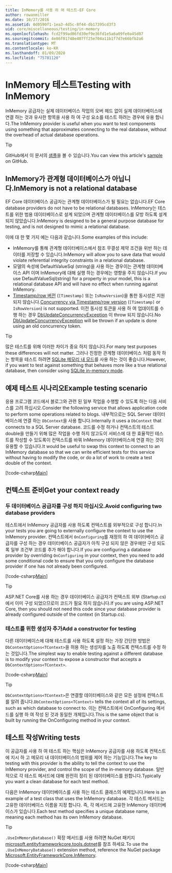 ```yaml
---
title: InMemory를 사용 하 여 테스트-EF Core
author: rowanmiller
ms.date: 10/27/2016
ms.assetid: 0d0590f1-1ea3-4d5c-8f44-db17395cd3f3
uid: core/miscellaneous/testing/in-memory
ms.openlocfilehash: fcd2f99ad06fd30ef9e36fd1e5a6a09fe0a45d07
ms.sourcegitcommit: 4e86f01740e407ff25e704a11b1f7d7e66bfb2a6
ms.translationtype: MT
ms.contentlocale: ko-KR
ms.lasthandoff: 01/09/2020
ms.locfileid: "75781120"
---
```

# <a name="testing-with-inmemory"></a><span data-ttu-id="15d14-102">InMemory 테스트</span><span class="sxs-lookup"><span data-stu-id="15d14-102">Testing with InMemory</span></span>

<span data-ttu-id="15d14-103">InMemory 공급자는 실제 데이터베이스 작업의 오버 헤드 없이 실제 데이터베이스에 연결 하는 것과 유사한 항목을 사용 하 여 구성 요소를 테스트 하려는 경우에 유용 합니다.</span><span class="sxs-lookup"><span data-stu-id="15d14-103">The InMemory provider is useful when you want to test components using something that approximates connecting to the real database, without the overhead of actual database operations.</span></span>

> [!TIP]  
> <span data-ttu-id="15d14-104">GitHub에서 이 문서의 [샘플](https://github.com/aspnet/EntityFramework.Docs/tree/master/samples/core/Miscellaneous/Testing)을 볼 수 있습니다.</span><span class="sxs-lookup"><span data-stu-id="15d14-104">You can view this article's [sample](https://github.com/aspnet/EntityFramework.Docs/tree/master/samples/core/Miscellaneous/Testing) on GitHub.</span></span>

## <a name="inmemory-is-not-a-relational-database"></a><span data-ttu-id="15d14-105">InMemory가 관계형 데이터베이스가 아닙니다.</span><span class="sxs-lookup"><span data-stu-id="15d14-105">InMemory is not a relational database</span></span>

<span data-ttu-id="15d14-106">EF Core 데이터베이스 공급자는 관계형 데이터베이스가 될 필요는 없습니다.</span><span class="sxs-lookup"><span data-stu-id="15d14-106">EF Core database providers do not have to be relational databases.</span></span> <span data-ttu-id="15d14-107">InMemory는 테스트를 위한 범용 데이터베이스로 설계 되었으며 관계형 데이터베이스를 모방 하도록 설계 되지 않았습니다.</span><span class="sxs-lookup"><span data-stu-id="15d14-107">InMemory is designed to be a general purpose database for testing, and is not designed to mimic a relational database.</span></span>

<span data-ttu-id="15d14-108">이에 대 한 몇 가지 예는 다음과 같습니다.</span><span class="sxs-lookup"><span data-stu-id="15d14-108">Some examples of this include:</span></span>

* <span data-ttu-id="15d14-109">InMemory를 통해 관계형 데이터베이스에서 참조 무결성 제약 조건을 위반 하는 데이터를 저장할 수 있습니다.</span><span class="sxs-lookup"><span data-stu-id="15d14-109">InMemory will allow you to save data that would violate referential integrity constraints in a relational database.</span></span>
* <span data-ttu-id="15d14-110">모델의 속성에 DefaultValueSql (string)을 사용 하는 경우이는 관계형 데이터베이스 API 이며 InMemory에 대해 실행 하는 경우에는 영향을 주지 않습니다.</span><span class="sxs-lookup"><span data-stu-id="15d14-110">If you use DefaultValueSql(string) for a property in your model, this is a relational database API and will have no effect when running against InMemory.</span></span>
* <span data-ttu-id="15d14-111">[Timestamp/row 버전](xref:core/modeling/concurrency#timestamprowversion) (`[Timestamp]` 또는 `IsRowVersion`)을 통한 동시성은 지원 되지 않습니다.</span><span class="sxs-lookup"><span data-stu-id="15d14-111">[Concurrency via Timestamp/row version](xref:core/modeling/concurrency#timestamprowversion) (`[Timestamp]` or `IsRowVersion`) is not supported.</span></span> <span data-ttu-id="15d14-112">이전 동시성 토큰을 사용 하 여 업데이트를 수행 하는 경우 [DbUpdateConcurrencyException](https://docs.microsoft.com/dotnet/api/microsoft.entityframeworkcore.dbupdateconcurrencyexception) 이 throw 되지 않습니다.</span><span class="sxs-lookup"><span data-stu-id="15d14-112">No [DbUpdateConcurrencyException](https://docs.microsoft.com/dotnet/api/microsoft.entityframeworkcore.dbupdateconcurrencyexception) will be thrown if an update is done using an old concurrency token.</span></span>

> [!TIP]  
> <span data-ttu-id="15d14-113">많은 테스트를 위해 이러한 차이가 중요 하지 않습니다.</span><span class="sxs-lookup"><span data-stu-id="15d14-113">For many test purposes these differences will not matter.</span></span> <span data-ttu-id="15d14-114">그러나 진정한 관계형 데이터베이스 처럼 동작 하는 항목을 테스트 하려면 [SQLite 메모리 내 모드](sqlite.md)를 사용 하는 것이 좋습니다.</span><span class="sxs-lookup"><span data-stu-id="15d14-114">However, if you want to test against something that behaves more like a true relational database, then consider using [SQLite in-memory mode](sqlite.md).</span></span>

## <a name="example-testing-scenario"></a><span data-ttu-id="15d14-115">예제 테스트 시나리오</span><span class="sxs-lookup"><span data-stu-id="15d14-115">Example testing scenario</span></span>

<span data-ttu-id="15d14-116">응용 프로그램 코드에서 블로그와 관련 된 일부 작업을 수행할 수 있도록 하는 다음 서비스를 고려 하십시오.</span><span class="sxs-lookup"><span data-stu-id="15d14-116">Consider the following service that allows application code to perform some operations related to blogs.</span></span> <span data-ttu-id="15d14-117">내부적으로는 SQL Server 데이터베이스에 연결 하는 `DbContext`을 사용 합니다.</span><span class="sxs-lookup"><span data-stu-id="15d14-117">Internally it uses a `DbContext` that connects to a SQL Server database.</span></span> <span data-ttu-id="15d14-118">코드를 수정 하거나 컨텍스트의 테스트 double을 만들기 위해 많은 작업을 수행 하지 않고도이 서비스에 대 한 효율적인 테스트를 작성할 수 있도록이 컨텍스트를 바꿔 InMemory 데이터베이스에 연결 하는 것이 유용할 수 있습니다.</span><span class="sxs-lookup"><span data-stu-id="15d14-118">It would be useful to swap this context to connect to an InMemory database so that we can write efficient tests for this service without having to modify the code, or do a lot of work to create a test double of the context.</span></span>

[!code-csharp[Main](../../../../samples/core/Miscellaneous/Testing/BusinessLogic/BlogService.cs)]

## <a name="get-your-context-ready"></a><span data-ttu-id="15d14-119">컨텍스트 준비</span><span class="sxs-lookup"><span data-stu-id="15d14-119">Get your context ready</span></span>

### <a name="avoid-configuring-two-database-providers"></a><span data-ttu-id="15d14-120">두 데이터베이스 공급자를 구성 하지 마십시오.</span><span class="sxs-lookup"><span data-stu-id="15d14-120">Avoid configuring two database providers</span></span>

<span data-ttu-id="15d14-121">테스트에서 InMemory 공급자를 사용 하도록 컨텍스트를 외부적으로 구성 합니다.</span><span class="sxs-lookup"><span data-stu-id="15d14-121">In your tests you are going to externally configure the context to use the InMemory provider.</span></span> <span data-ttu-id="15d14-122">컨텍스트에서 `OnConfiguring`를 재정의 하 여 데이터베이스 공급자를 구성 하는 경우 데이터베이스 공급자가 아직 구성 되지 않은 경우에만 구성 되도록 일부 조건부 코드를 추가 해야 합니다.</span><span class="sxs-lookup"><span data-stu-id="15d14-122">If you are configuring a database provider by overriding `OnConfiguring` in your context, then you need to add some conditional code to ensure that you only configure the database provider if one has not already been configured.</span></span>

[!code-csharp[Main](../../../../samples/core/Miscellaneous/Testing/BusinessLogic/BloggingContext.cs#OnConfiguring)]

> [!TIP]  
> <span data-ttu-id="15d14-123">ASP.NET Core를 사용 하는 경우 데이터베이스 공급자가 컨텍스트 외부 (Startup.cs)에서 이미 구성 되었으므로이 코드가 필요 하지 않습니다.</span><span class="sxs-lookup"><span data-stu-id="15d14-123">If you are using ASP.NET Core, then you should not need this code since your database provider is already configured outside of the context (in Startup.cs).</span></span>

### <a name="add-a-constructor-for-testing"></a><span data-ttu-id="15d14-124">테스트를 위한 생성자 추가</span><span class="sxs-lookup"><span data-stu-id="15d14-124">Add a constructor for testing</span></span>

<span data-ttu-id="15d14-125">다른 데이터베이스에 대해 테스트를 사용 하도록 설정 하는 가장 간단한 방법은 `DbContextOptions<TContext>`을 허용 하는 생성자를 노출 하도록 컨텍스트를 수정 하는 것입니다.</span><span class="sxs-lookup"><span data-stu-id="15d14-125">The simplest way to enable testing against a different database is to modify your context to expose a constructor that accepts a `DbContextOptions<TContext>`.</span></span>

[!code-csharp[Main](../../../../samples/core/Miscellaneous/Testing/BusinessLogic/BloggingContext.cs#Constructors)]

> [!TIP]  
> <span data-ttu-id="15d14-126">`DbContextOptions<TContext>`은 연결할 데이터베이스와 같은 모든 설정에 컨텍스트를 알려 줍니다.</span><span class="sxs-lookup"><span data-stu-id="15d14-126">`DbContextOptions<TContext>` tells the context all of its settings, such as which database to connect to.</span></span> <span data-ttu-id="15d14-127">이는 컨텍스트에서 OnConfiguring 메서드를 실행 하 여 작성 된 것과 동일한 개체입니다.</span><span class="sxs-lookup"><span data-stu-id="15d14-127">This is the same object that is built by running the OnConfiguring method in your context.</span></span>

## <a name="writing-tests"></a><span data-ttu-id="15d14-128">테스트 작성</span><span class="sxs-lookup"><span data-stu-id="15d14-128">Writing tests</span></span>

<span data-ttu-id="15d14-129">이 공급자를 사용 하 여 테스트 하는 핵심은 InMemory 공급자를 사용 하도록 컨텍스트에 지시 하 고 메모리 내 데이터베이스의 범위를 제어 하는 기능입니다.</span><span class="sxs-lookup"><span data-stu-id="15d14-129">The key to testing with this provider is the ability to tell the context to use the InMemory provider, and control the scope of the in-memory database.</span></span> <span data-ttu-id="15d14-130">일반적으로 각 테스트 메서드에 대해 완전히 정리 된 데이터베이스를 원합니다.</span><span class="sxs-lookup"><span data-stu-id="15d14-130">Typically you want a clean database for each test method.</span></span>

<span data-ttu-id="15d14-131">다음은 InMemory 데이터베이스를 사용 하는 테스트 클래스의 예제입니다.</span><span class="sxs-lookup"><span data-stu-id="15d14-131">Here is an example of a test class that uses the InMemory database.</span></span> <span data-ttu-id="15d14-132">각 테스트 메서드는 고유한 데이터베이스 이름을 지정 합니다. 즉, 각 메서드에 고유한 InMemory 데이터베이스가 있습니다.</span><span class="sxs-lookup"><span data-stu-id="15d14-132">Each test method specifies a unique database name, meaning each method has its own InMemory database.</span></span>

>[!TIP]
> <span data-ttu-id="15d14-133">`.UseInMemoryDatabase()` 확장 메서드를 사용 하려면 NuGet 패키지 [microsoft.entityframeworkcore.tools.dotnet](https://www.nuget.org/packages/Microsoft.EntityFrameworkCore.InMemory/)를 참조 하세요.</span><span class="sxs-lookup"><span data-stu-id="15d14-133">To use the `.UseInMemoryDatabase()` extension method, reference the NuGet package [Microsoft.EntityFrameworkCore.InMemory](https://www.nuget.org/packages/Microsoft.EntityFrameworkCore.InMemory/).</span></span>

[!code-csharp[Main](../../../../samples/core/Miscellaneous/Testing/TestProject/InMemory/BlogServiceTests.cs)]
